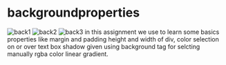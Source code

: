 # backgroundproperties
![back1](https://github.com/ranje-dotcom/backgroundproperties/assets/110253814/8fc05635-3eb7-4ed2-90a7-afb8cb462e31)
![back2](https://github.com/ranje-dotcom/backgroundproperties/assets/110253814/0a000e60-c61a-4036-b652-32a2b2aadedc)
![back3](https://github.com/ranje-dotcom/backgroundproperties/assets/110253814/12ab29a6-7772-42d2-9de8-e568ce252c7c)
in this assignment we use to learn some basics properties like margin and padding height and width of div, color selection on or over text box shadow given using background tag for selcting manually rgba color linear gradient.
